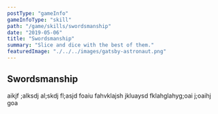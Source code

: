 ```yaml
---
postType: "gameInfo"
gameInfoType: "skill"
path: "/game/skills/swordsmanship"
date: "2019-05-06"
title: "Swordsmanship"
summary: "Slice and dice with the best of them."
featuredImage: "./../../images/gatsby-astronaut.png"
---
```


## Swordsmanship

aikjf ;alksdj al;skdj fl;asjd foaiu fahvklajsh jkluaysd fklahglahyg;oai j;oaihj goa
